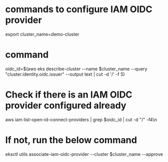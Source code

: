 # commands to configure IAM OIDC provider
export cluster_name=demo-cluster
# command 
oidc_id=$(aws eks describe-cluster --name $cluster_name --query "cluster.identity.oidc.issuer" --output text | cut -d '/' -f 5) 
# Check if there is an IAM OIDC provider configured already
aws iam list-open-id-connect-providers | grep $oidc_id | cut -d "/" -f4\n
# If not, run the below command
eksctl utils associate-iam-oidc-provider --cluster $cluster_name --approve